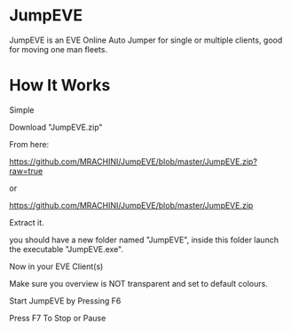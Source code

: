 JumpEVE
=======

JumpEVE is an EVE Online Auto Jumper for single or multiple clients, good for moving one man fleets.


How It Works
============
Simple

Download "JumpEVE.zip"

From here:

https://github.com/MRACHINI/JumpEVE/blob/master/JumpEVE.zip?raw=true

or

https://github.com/MRACHINI/JumpEVE/blob/master/JumpEVE.zip

Extract it.

you should have a new folder named "JumpEVE", inside this folder launch the executable "JumpEVE.exe".


Now in your EVE Client(s)

Make sure you overview is NOT transparent and set to default colours.

Start JumpEVE by Pressing F6

Press F7 To Stop or Pause